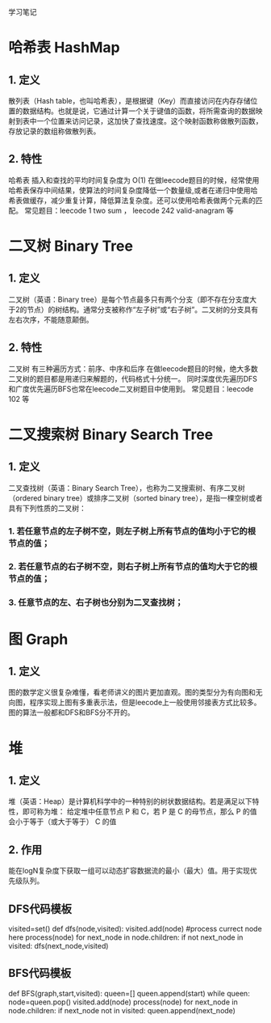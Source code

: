 学习笔记

# 哈希表  HashMap
## 1. 定义
散列表（Hash table，也叫哈希表），是根据键（Key）而直接访问在内存存储位置的数据结构。也就是说，它通过计算一个关于键值的函数，将所需查询的数据映射到表中一个位置来访问记录，这加快了查找速度。这个映射函数称做散列函数，存放记录的数组称做散列表。

## 2. 特性
哈希表  插入和查找的平均时间复杂度为 O(1) 
在做leecode题目的时候，经常使用哈希表保存中间结果，使算法的时间复杂度降低一个数量级,或者在递归中使用哈希表做缓存，减少重复计算，降低算法复杂度。还可以使用哈希表做两个元素的匹配。
常见题目：leecode 1 two sum ， leecode 242 valid-anagram 等

# 二叉树  Binary Tree
## 1. 定义
二叉树（英语：Binary tree）是每个节点最多只有两个分支（即不存在分支度大于2的节点）的树结构。通常分支被称作“左子树”或“右子树”。二叉树的分支具有左右次序，不能随意颠倒。

## 2. 特性
二叉树  有三种遍历方式：前序、中序和后序
在做leecode题目的时候，绝大多数二叉树的题目都是用递归来解题的，代码格式十分统一。
同时深度优先遍历DFS和广度优先遍历BFS也常在leecode二叉树题目中使用到。
常见题目：leecode 102 等

# 二叉搜索树   Binary Search Tree
## 1. 定义
二叉查找树（英语：Binary Search Tree），也称为二叉搜索树、有序二叉树（ordered binary tree）或排序二叉树（sorted binary tree），是指一棵空树或者具有下列性质的二叉树：
### 1. 若任意节点的左子树不空，则左子树上所有节点的值均小于它的根节点的值；
### 2. 若任意节点的右子树不空，则右子树上所有节点的值均大于它的根节点的值；
### 3. 任意节点的左、右子树也分别为二叉查找树；

# 图 Graph
## 1. 定义
图的数学定义很复杂难懂，看老师讲义的图片更加直观。图的类型分为有向图和无向图，程序实现上图有多重表示法，但是leecode上一般使用邻接表方式比较多。
图的算法一般都和DFS和BFS分不开的。

# 堆
## 1. 定义
堆（英语：Heap）是计算机科学中的一种特别的树状数据结构。若是满足以下特性，即可称为堆：
给定堆中任意节点 P 和 C，若 P 是 C 的母节点，那么 P 的值会小于等于（或大于等于） C 的值

## 2. 作用
能在logN复杂度下获取一组可以动态扩容数据流的最小（最大）值。用于实现优先级队列。

## DFS代码模板
visited=set()
def dfs(node,visited):
  visited.add(node)
  #process currect node here
  process(node)
  for next_node in node.children:
    if not next_node in visited:
      dfs(next_node,visited)

## BFS代码模板
def BFS(graph,start,visited):
    queen=[]
    queen.append(start)
    while queen:
        node=queen.pop()
        visited.add(node)
        process(node)
        for next_node in node.children:
            if next_node not in visited:
                queen.append(next_node)